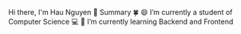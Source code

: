 Hi there, I'm Hau Nguyen 👋 
Summary 🍀
😄 I’m currently a student of Computer Science  💻
🌱 I’m currently learning Backend and Frontend














